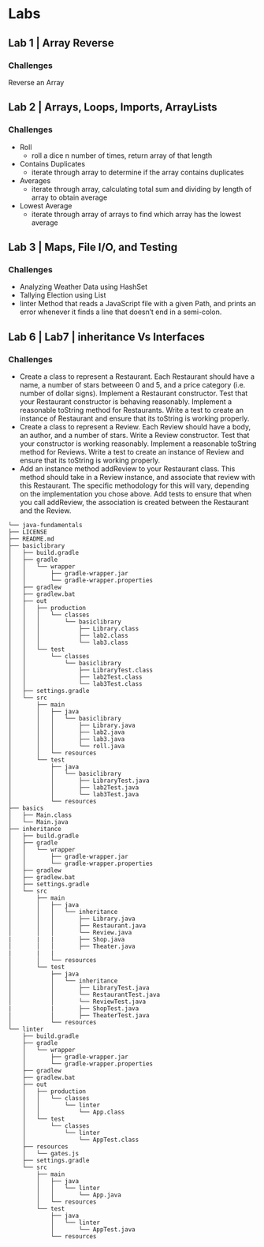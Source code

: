 # Labs

## Lab 1 | Array Reverse
### Challenges
Reverse an Array

## Lab 2 | Arrays, Loops, Imports, ArrayLists

### Challenges
  - Roll
    - roll a dice n number of times, return array of that length
  - Contains Duplicates
    - iterate through array to determine if the array contains duplicates
  - Averages
    - iterate through array, calculating total sum and dividing by length of array to obtain average
  - Lowest Average
    - iterate through array of arrays to find which array has the lowest average

## Lab 3 |  Maps, File I/O, and Testing

### Challenges

- Analyzing Weather Data using HashSet
- Tallying Election using List
- linter   Method that reads a JavaScript file with a given Path, and prints an error whenever it finds a line that doesn’t end in a semi-colon.


## Lab 6 | Lab7 |  inheritance Vs Interfaces

### Challenges

- Create a class to represent a Restaurant. Each Restaurant should have a name, a number of stars betweeen 0 and 5, and a price category (i.e. number of dollar signs).
Implement a Restaurant constructor.
Test that your Restaurant constructor is behaving reasonably.
Implement a reasonable toString method for Restaurants.
Write a test to create an instance of Restaurant and ensure that its toString is working properly.
- Create a class to represent a Review. Each Review should have a body, an author, and a number of stars.
Write a Review constructor.
Test that your constructor is working reasonably.
Implement a reasonable toString method for Reviews.
Write a test to create an instance of Review and ensure that its toString is working properly.
- Add an instance method addReview to your Restaurant class. This method should take in a Review instance, and associate that review with this Restaurant. The specific methodology for this will vary, depending on the implementation you chose above.
Add tests to ensure that when you call addReview, the association is created between the Restaurant and the Review.


```
└── java-fundamentals
├── LICENSE
├── README.md
├── basiclibrary
│   ├── build.gradle
│   ├── gradle
│   │   └── wrapper
│   │       ├── gradle-wrapper.jar
│   │       └── gradle-wrapper.properties
│   ├── gradlew
│   ├── gradlew.bat
│   ├── out
│   │   ├── production
│   │   │   └── classes
│   │   │       └── basiclibrary
│   │   │           ├── Library.class
│   │   │           ├── lab2.class
│   │   │           └── lab3.class
│   │   └── test
│   │       └── classes
│   │           └── basiclibrary
│   │               ├── LibraryTest.class
│   │               ├── lab2Test.class
│   │               └── lab3Test.class
│   ├── settings.gradle
│   └── src
│       ├── main
│       │   ├── java
│       │   │   └── basiclibrary
│       │   │       ├── Library.java
│       │   │       ├── lab2.java
│       │   │       ├── lab3.java
│       │   │       └── roll.java
│       │   └── resources
│       └── test
│           ├── java
│           │   └── basiclibrary
│           │       ├── LibraryTest.java
│           │       ├── lab2Test.java
│           │       └── lab3Test.java
│           └── resources
├── basics
│   ├── Main.class
│   └── Main.java
├── inheritance
│   ├── build.gradle
│   ├── gradle
│   │   └── wrapper
│   │       ├── gradle-wrapper.jar
│   │       └── gradle-wrapper.properties
│   ├── gradlew
│   ├── gradlew.bat
│   ├── settings.gradle
│   └── src
│       ├── main
│       │   ├── java
│       │   │   └── inheritance
│       │   │       ├── Library.java
│       │   │       ├── Restaurant.java
│       │   │       └── Review.java
|       |   |       ├── Shop.java
│       │   │       ├── Theater.java
|       |   |
│       │   └── resources
│       └── test
│           ├── java
│           │   └── inheritance
│           │       ├── LibraryTest.java
│           │       └── RestaurantTest.java
│           │       └── ReviewTest.java
|           |       ├── ShopTest.java
│           │       ├── TheaterTest.java
│           └── resources
└── linter
    ├── build.gradle
    ├── gradle
    │   └── wrapper
    │       ├── gradle-wrapper.jar
    │       └── gradle-wrapper.properties
    ├── gradlew
    ├── gradlew.bat
    ├── out
    │   ├── production
    │   │   └── classes
    │   │       └── linter
    │   │           └── App.class
    │   └── test
    │       └── classes
    │           └── linter
    │               └── AppTest.class
    ├── resources
    │   └── gates.js
    ├── settings.gradle
    └── src
        ├── main
        │   ├── java
        │   │   └── linter
        │   │       └── App.java
        │   └── resources
        └── test
            ├── java
            │   └── linter
            │       └── AppTest.java
            └── resources

```
